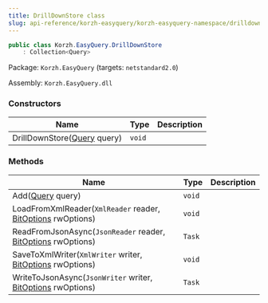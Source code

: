 ```yaml
---
title: DrillDownStore class
slug: api-reference/korzh-easyquery/korzh-easyquery-namespace/drilldownstore-class
---
```

```csharp
public class Korzh.EasyQuery.DrillDownStore
    : Collection<Query>

```
Package: `Korzh.EasyQuery` (targets: `netstandard2.0`)

Assembly: `Korzh.EasyQuery.dll`

### Constructors

| Name | Type | Description | 
| --- | --- | --- | 
| DrillDownStore([Query](api-reference/korzh-easyquery/korzh-easyquery-namespace/query-class) query) | `void` |  | 


### Methods

| Name | Type | Description | 
| --- | --- | --- | 
| Add([Query](api-reference/korzh-easyquery/korzh-easyquery-namespace/query-class) query) | `void` |  | 
| LoadFromXmlReader(`XmlReader` reader, [BitOptions](api-reference/easydata-core/easydata-namespace/bitoptions-class) rwOptions) | `void` |  | 
| ReadFromJsonAsync(`JsonReader` reader, [BitOptions](api-reference/easydata-core/easydata-namespace/bitoptions-class) rwOptions) | `Task` |  | 
| SaveToXmlWriter(`XmlWriter` writer, [BitOptions](api-reference/easydata-core/easydata-namespace/bitoptions-class) rwOptions) | `void` |  | 
| WriteToJsonAsync(`JsonWriter` writer, [BitOptions](api-reference/easydata-core/easydata-namespace/bitoptions-class) rwOptions) | `Task` |  |